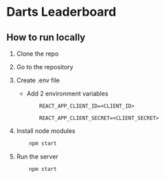 # Darts Leaderboard

## How to run locally

1. Clone the repo
2. Go to the repository
3. Create .env file

    - Add 2 environment variables

        ```
            REACT_APP_CLIENT_ID=<CLIENT_ID>
        ```

        ```
            REACT_APP_CLIENT_SECRET=<CLIENT_SECRET>
        ```

4. Install node modules

    ```bash
        npm start
    ```

5. Run the server

    ```bash
        npm start
    ```
